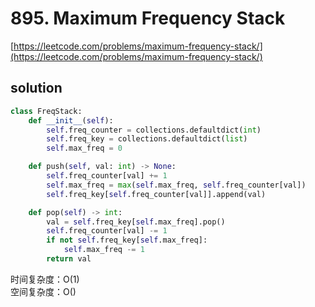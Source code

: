 # 895. Maximum Frequency Stack
[https://leetcode.com/problems/maximum-frequency-stack/](https://leetcode.com/problems/maximum-frequency-stack/)


## solution

```python
class FreqStack:
    def __init__(self):
        self.freq_counter = collections.defaultdict(int)
        self.freq_key = collections.defaultdict(list)
        self.max_freq = 0

    def push(self, val: int) -> None:
        self.freq_counter[val] += 1
        self.max_freq = max(self.max_freq, self.freq_counter[val])
        self.freq_key[self.freq_counter[val]].append(val)

    def pop(self) -> int:
        val = self.freq_key[self.max_freq].pop()
        self.freq_counter[val] -= 1
        if not self.freq_key[self.max_freq]:
            self.max_freq -= 1
        return val
```
时间复杂度：O(1) <br>
空间复杂度：O()
